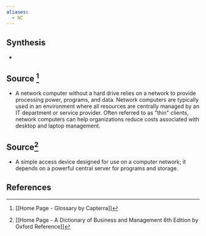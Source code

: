 ```yaml
---
aliases:
  - NC
---
```

## Synthesis
- 
## Source [^1]
- A network computer without a hard drive relies on a network to provide processing power, programs, and data. Network computers are typically used in an environment where all resources are centrally managed by an IT department or service provider. Often referred to as "thin" clients, network computers can help organizations reduce costs associated with desktop and laptop management.
## Source[^2]
- A simple access device designed for use on a computer network; it depends on a powerful central server for programs and storage.
## References

[^1]: [[Home Page - Glossary by Capterra]]
[^2]: [[Home Page - A Dictionary of Business and Management 6th Edition by Oxford Reference]]